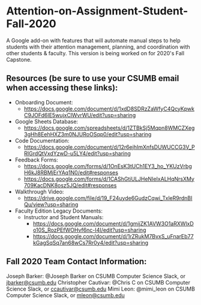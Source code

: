 # Attention-on-Assignment-Student-Fall-2020
A Google add-on with features that will automate manual steps to help students with their attention management, planning,
and coordination with other students &amp; faculty. This version is being worked on for 2020's Fall Capstone.


## Resources (be sure to use your CSUMB email when accessing these links):
* Onboarding Document:
  * https://docs.google.com/document/d/1xdD8SDRzZaWfyC4QcyKpwkC9JOFd6IE5wujxClWvrWU/edit?usp=sharing
* Google Sheets Database:
  * https://docs.google.com/spreadsheets/d/1ZTBkSj5Mqpn8WMCZXeg3gHh8EehHXZ3m0NJURoOSqp0/edit?usp=sharing
* Code Documentation:
  * https://docs.google.com/document/d/12r6ejhImXnfsDUWUCCG3V_PRIGrdQtVxdYzwD-u5LY4/edit?usp=sharing
* Feedback Forms:
  * https://docs.google.com/forms/d/1OnEsK3tUCh1EY3_ho_YKUzVrbgH6kJ8RBMjErYAq1N0/edit#responses
  * https://docs.google.com/forms/d/1CAShGtiULJHeNIeIxALHqNrsXMy709KacDNK8osz5JQ/edit#responses
* Walkthrough Video:
  * https://drive.google.com/file/d/19_F24uyde6GudzCqwi_TxleR9rdnBIQu/view?usp=sharing
* Faculty Edition Legacy Documents:
  * Instructor and Student Manuals:
    * https://docs.google.com/document/d/1gmijZK1AVW3O1aRXWlxDo10S_RozPEfWOHvf6nc-I4I/edit?usp=sharing
    * https://docs.google.com/document/d/1rZRukM7BvxS_uFnarEb77kGagSqSq7an68wCs7Rr0y4/edit?usp=sharing


## Fall 2020 Team Contact Information:
Joseph Barker: @Joseph Barker on CSUMB Computer Science Slack, or jbarker@csumb.edu
Christopher Cautivar: @Chris C on CSUMB Computer Science Slack, or ccautivar@csumb.edu
Mimi Leon: @mimi_leon on CSUMB Computer Science Slack, or mleon@csumb.edu

